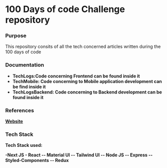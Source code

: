 <h1>100 Days of code Challenge repository</h1>


<h3>Purpose</h3>
<p>This repository consits of all the tech concerned articles written during the 100 days of code</p>


<h3>Documentation</h3>
<ul>
  <li><strong>TechLogs<strong>:Code concerning Frontend can be found inside it</li>
  <li><strong>TechMobile<strong>: Code concerning to Mobile application development can be find inside it</li>
    <li><strong>TechLogsBackend<strong>: Code concerning to Backend development can be found inside it</li>
</ul>

<h3>References</h3>
<a href="www.ihatereading.in/logs">Website</a>


<h3>Tech Stack</h3>
<p>Tech Stack used:</p>
-Next JS
- React
-- Material UI
-- Tailwind UI
-- Node JS
-- Express
-- Styled-Components
-- Redux


